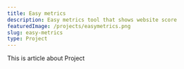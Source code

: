 ```yaml
---
title: Easy metrics
description: Easy metrics tool that shows website score
featuredImage: /projects/easymetrics.png
slug: easy-metrics
type: Project
---
```


This is article about Project